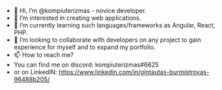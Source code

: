 - 👋 Hi, I’m @kompiuterizmas - novice developer.
- 👀 I’m interested in creating web applications.
- 🌱 I’m currently learning such languages/frameworks as Angular, React, PHP.
- 💞️ I’m looking to collaborate with developers on any project to gain experience for myself and to expand my portfolio.
- 📫 How to reach me? 
- You can find me on discord: kompiuterizmas#6625
- or on LinkedIN: https://www.linkedin.com/in/gintautas-burmistrovas-96488b205/
